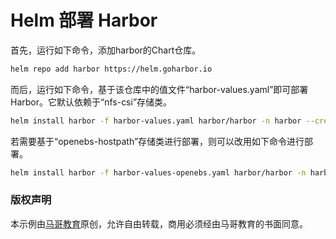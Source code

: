# Helm 部署 Harbor

首先，运行如下命令，添加harbor的Chart仓库。

```bash
helm repo add harbor https://helm.goharbor.io
```

而后，运行如下命令，基于该仓库中的值文件“harbor-values.yaml”即可部署Harbor。它默认依赖于“nfs-csi”存储类。

```bash
helm install harbor -f harbor-values.yaml harbor/harbor -n harbor --create-namespace
```

若需要基于“openebs-hostpath”存储类进行部署，则可以改用如下命令进行部署。

```bash
helm install harbor -f harbor-values-openebs.yaml harbor/harbor -n harbor --create-namespace
```

### 版权声明

本示例由[马哥教育](http://www.magedu.com)原创，允许自由转载，商用必须经由马哥教育的书面同意。
